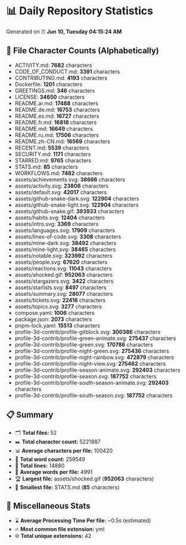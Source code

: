 # 📊 Daily Repository Statistics
Generated on ⏰ **Jun 10, Tuesday 04:15:24 AM**

## 📂 File Character Counts (Alphabetically)
- ACTIVITY.md: **7682** characters
- CODE_OF_CONDUCT.md: **3391** characters
- CONTRIBUTING.md: **4193** characters
- Dockerfile: **1201** characters
- GREETINGS.md: **346** characters
- LICENSE: **34650** characters
- README.ar.md: **17488** characters
- README.de.md: **16753** characters
- README.es.md: **16727** characters
- README.fr.md: **16818** characters
- README.md: **16649** characters
- README.ru.md: **17506** characters
- README.zh-CN.md: **16569** characters
- RECENT.md: **5539** characters
- SECURITY.md: **1171** characters
- STARRED.md: **9765** characters
- STATS.md: **85** characters
- WORKFLOWS.md: **7482** characters
- assets/achievements.svg: **38666** characters
- assets/activity.svg: **23806** characters
- assets/default.svg: **42017** characters
- assets/github-snake-dark.svg: **122904** characters
- assets/github-snake-light.svg: **122904** characters
- assets/github-snake.gif: **393933** characters
- assets/habits.svg: **12404** characters
- assets/intro.svg: **3369** characters
- assets/languages.svg: **17909** characters
- assets/lines-of-code.svg: **3308** characters
- assets/mine-dark.svg: **38492** characters
- assets/mine-light.svg: **38465** characters
- assets/notable.svg: **323992** characters
- assets/people.svg: **67620** characters
- assets/reactions.svg: **11043** characters
- assets/shocked.gif: **952063** characters
- assets/stargazers.svg: **3422** characters
- assets/starlists.svg: **8497** characters
- assets/summary.svg: **28077** characters
- assets/tickets.svg: **22416** characters
- assets/topics.svg: **3277** characters
- compose.yaml: **1006** characters
- package.json: **2073** characters
- pnpm-lock.yaml: **15513** characters
- profile-3d-contrib/profile-gitblock.svg: **300386** characters
- profile-3d-contrib/profile-green-animate.svg: **275437** characters
- profile-3d-contrib/profile-green.svg: **170786** characters
- profile-3d-contrib/profile-night-green.svg: **275436** characters
- profile-3d-contrib/profile-night-rainbow.svg: **472879** characters
- profile-3d-contrib/profile-night-view.svg: **275462** characters
- profile-3d-contrib/profile-season-animate.svg: **292403** characters
- profile-3d-contrib/profile-season.svg: **187752** characters
- profile-3d-contrib/profile-south-season-animate.svg: **292403** characters
- profile-3d-contrib/profile-south-season.svg: **187752** characters

## 📋 Summary
- 🗂️ **Total files:** 52
- ✒️ **Total character count:** 5221887
- 📊 **Average characters per file:** 100420
- 📝 **Total word count:** 259549
- 🧾 **Total lines:** 14880
- 📐 **Average words per file:** 4991
- 🏆 **Largest file:** assets/shocked.gif (**952063** characters)
- 🥉 **Smallest file:** STATS.md (**85** characters)

## 🌟 Miscellaneous Stats
- ⌛ **Average Processing Time Per file:** ~0.5s (estimated)
- 🔥 **Most common file extension:** yml
- 🌐 **Total unique extensions:** 42
